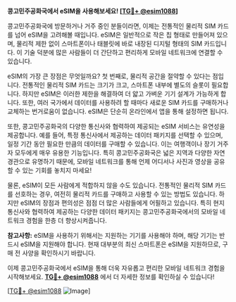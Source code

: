 **콩고민주공화국에서 eSIM을 사용해보세요! [[TG💪+ @esim1088](https://t.me/s/esim1088)]**

콩고민주공화국에 방문하거나 거주 중인 분들이라면, 이제는 전통적인 물리적 SIM 카드를 넘어 eSIM을 고려해볼 때입니다. eSIM은 일반적으로 작은 칩 형태로 만들어져 있으며, 물리적 제한 없이 스마트폰이나 태블릿에 바로 내장된 디지털 형태의 SIM 카드입니다. 이 기술 덕분에 많은 사람들이 더 간단하고 편리하게 모바일 네트워크에 연결할 수 있습니다.

eSIM의 가장 큰 장점은 무엇일까요? 첫 번째로, 물리적 공간을 절약할 수 있다는 점입니다. 전통적인 물리적 SIM 카드는 크기가 크고, 스마트폰 내부에 별도의 슬롯이 필요합니다. 하지만 eSIM은 이러한 제한을 해결하여 더 얇고 가벼운 기기 설계가 가능하게 합니다. 또한, 여러 국가에서 데이터를 사용하려 할 때마다 새로운 SIM 카드를 구매하거나 교체하는 번거로움이 없습니다. eSIM은 단순히 온라인에서 앱을 통해 설정하면 됩니다.

또한, 콩고민주공화국의 다양한 통신사와 협력하여 제공되는 eSIM 서비스는 유연성을 제공합니다. 예를 들어, 특정 통신사에서 제공하는 데이터 패키지를 선택할 수 있으며, 일정 기간 동안 필요한 만큼의 데이터를 구매할 수 있습니다. 이는 여행객이나 장기 거주자 모두에게 매우 유용한 기능입니다. 특히 콩고민주공화국은 넓은 지역과 다양한 자연 경관으로 유명하기 때문에, 모바일 네트워크를 통해 언제 어디서나 사진과 영상을 공유할 수 있는 기회를 놓치지 마세요!

물론, eSIM이 모든 사람에게 적합하지 않을 수도 있습니다. 전통적인 물리적 SIM 카드를 선호하는 경우, 여전히 물리적 카드를 구매하고 사용할 수 있는 방법도 있습니다. 하지만 eSIM의 장점과 편의성은 점점 더 많은 사람들에게 어필하고 있습니다. 특히 현지 통신사와 협력하여 제공하는 다양한 데이터 패키지는 콩고민주공화국에서의 모바일 네트워크 경험을 한층 더 향상시켜줍니다.

**참고사항:** eSIM을 사용하기 위해서는 지원하는 기기를 사용해야 하며, 해당 기기는 반드시 eSIM을 지원해야 합니다. 현재 대부분의 최신 스마트폰은 eSIM을 지원하므로, 구매 전 사양을 확인하시기 바랍니다.

이제 콩고민주공화국에서 eSIM을 통해 더욱 자유롭고 편리한 모바일 네트워크 경험을 시작해보세요. **[TG💪+ @esim1088](https://t.me/s/esim1088)** 에서 더 자세한 정보를 확인하실 수 있습니다!

[[TG💪+ @esim1088](https://t.me/s/esim1088) ![Image](https://i.postimg.cc/Y0z9fWf4/image.png)]